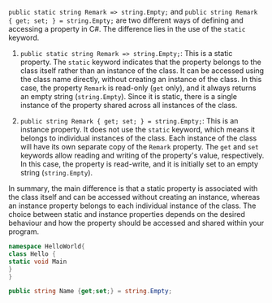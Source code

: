 `public static string Remark => string.Empty;` and `public string Remark { get; set; } = string.Empty;` are two different ways of defining and accessing a property in C#. The difference lies in the use of the `static` keyword.

1. `public static string Remark => string.Empty;`:
   This is a static property. The `static` keyword indicates that the property belongs to the class itself rather than an instance of the class. It can be accessed using the class name directly, without creating an instance of the class. In this case, the property `Remark` is read-only (`get` only), and it always returns an empty string (`string.Empty`). Since it is static, there is a single instance of the property shared across all instances of the class.

2. `public string Remark { get; set; } = string.Empty;`:
   This is an instance property. It does not use the `static` keyword, which means it belongs to individual instances of the class. Each instance of the class will have its own separate copy of the `Remark` property. The `get` and `set` keywords allow reading and writing of the property's value, respectively. In this case, the property is read-write, and it is initially set to an empty string (`string.Empty`).

In summary, the main difference is that a static property is associated with the class itself and can be accessed without creating an instance, whereas an instance property belongs to each individual instance of the class. The choice between static and instance properties depends on the desired behaviour and how the property should be accessed and shared within your program.

```c#
namespace HelloWorld{
class Hello {
static void Main
}
}
```

```cs
public string Name {get;set;} = string.Empty;
```
